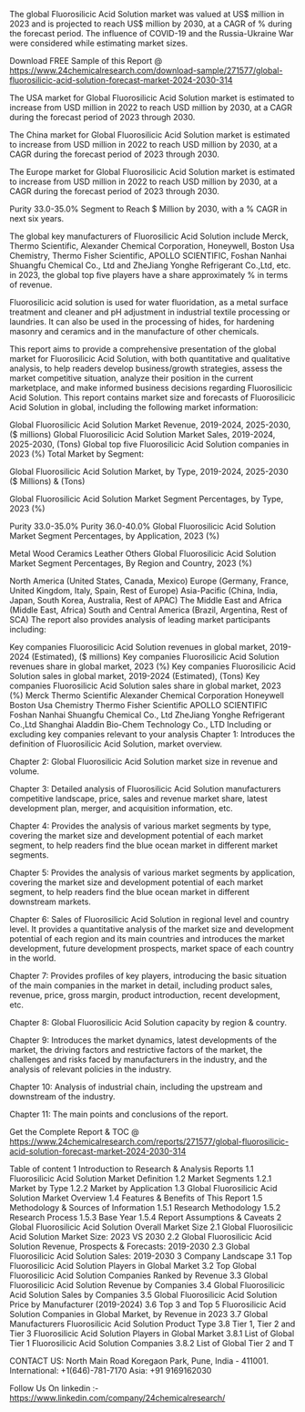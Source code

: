 The global Fluorosilicic Acid Solution market was valued at US$ million in 2023 and is projected to reach US$ million by 2030, at a CAGR of % during the forecast period. The influence of COVID-19 and the Russia-Ukraine War were considered while estimating market sizes.

Download FREE Sample of this Report @ https://www.24chemicalresearch.com/download-sample/271577/global-fluorosilicic-acid-solution-forecast-market-2024-2030-314

The USA market for Global Fluorosilicic Acid Solution market is estimated to increase from USD million in 2022 to reach USD million by 2030, at a CAGR during the forecast period of 2023 through 2030.

The China market for Global Fluorosilicic Acid Solution market is estimated to increase from USD million in 2022 to reach USD million by 2030, at a CAGR during the forecast period of 2023 through 2030.

The Europe market for Global Fluorosilicic Acid Solution market is estimated to increase from USD million in 2022 to reach USD million by 2030, at a CAGR during the forecast period of 2023 through 2030.

Purity 33.0-35.0% Segment to Reach $ Million by 2030, with a % CAGR in next six years.

The global key manufacturers of Fluorosilicic Acid Solution include Merck, Thermo Scientific, Alexander Chemical Corporation, Honeywell, Boston Usa Chemistry, Thermo Fisher Scientific, APOLLO SCIENTIFIC, Foshan Nanhai Shuangfu Chemical Co., Ltd and ZheJiang Yonghe Refrigerant Co.,Ltd, etc. in 2023, the global top five players have a share approximately % in terms of revenue.

Fluorosilicic acid solution is used for water fluoridation, as a metal surface treatment and cleaner and pH adjustment in industrial textile processing or laundries. It can also be used in the processing of hides, for hardening masonry and ceramics and in the manufacture of other chemicals.

This report aims to provide a comprehensive presentation of the global market for Fluorosilicic Acid Solution, with both quantitative and qualitative analysis, to help readers develop business/growth strategies, assess the market competitive situation, analyze their position in the current marketplace, and make informed business decisions regarding Fluorosilicic Acid Solution. This report contains market size and forecasts of Fluorosilicic Acid Solution in global, including the following market information:

Global Fluorosilicic Acid Solution Market Revenue, 2019-2024, 2025-2030, ($ millions)
Global Fluorosilicic Acid Solution Market Sales, 2019-2024, 2025-2030, (Tons)
Global top five Fluorosilicic Acid Solution companies in 2023 (%)
Total Market by Segment:

Global Fluorosilicic Acid Solution Market, by Type, 2019-2024, 2025-2030 ($ Millions) & (Tons)

Global Fluorosilicic Acid Solution Market Segment Percentages, by Type, 2023 (%)

Purity 33.0-35.0%
Purity 36.0-40.0%
Global Fluorosilicic Acid Solution Market Segment Percentages, by Application, 2023 (%)

Metal
Wood
Ceramics
Leather
Others
Global Fluorosilicic Acid Solution Market Segment Percentages, By Region and Country, 2023 (%)

North America (United States, Canada, Mexico)
Europe (Germany, France, United Kingdom, Italy, Spain, Rest of Europe)
Asia-Pacific (China, India, Japan, South Korea, Australia, Rest of APAC)
The Middle East and Africa (Middle East, Africa)
South and Central America (Brazil, Argentina, Rest of SCA)
The report also provides analysis of leading market participants including:

Key companies Fluorosilicic Acid Solution revenues in global market, 2019-2024 (Estimated), ($ millions)
Key companies Fluorosilicic Acid Solution revenues share in global market, 2023 (%)
Key companies Fluorosilicic Acid Solution sales in global market, 2019-2024 (Estimated), (Tons)
Key companies Fluorosilicic Acid Solution sales share in global market, 2023 (%)
Merck
Thermo Scientific
Alexander Chemical Corporation
Honeywell
Boston Usa Chemistry
Thermo Fisher Scientific
APOLLO SCIENTIFIC
Foshan Nanhai Shuangfu Chemical Co., Ltd
ZheJiang Yonghe Refrigerant Co.,Ltd
Shanghai Aladdin Bio-Chem Technology Co., LTD
Including or excluding key companies relevant to your analysis
Chapter 1: Introduces the definition of Fluorosilicic Acid Solution, market overview.

Chapter 2: Global Fluorosilicic Acid Solution market size in revenue and volume.

Chapter 3: Detailed analysis of Fluorosilicic Acid Solution manufacturers competitive landscape, price, sales and revenue market share, latest development plan, merger, and acquisition information, etc.

Chapter 4: Provides the analysis of various market segments by type, covering the market size and development potential of each market segment, to help readers find the blue ocean market in different market segments.

Chapter 5: Provides the analysis of various market segments by application, covering the market size and development potential of each market segment, to help readers find the blue ocean market in different downstream markets.

Chapter 6: Sales of Fluorosilicic Acid Solution in regional level and country level. It provides a quantitative analysis of the market size and development potential of each region and its main countries and introduces the market development, future development prospects, market space of each country in the world.

Chapter 7: Provides profiles of key players, introducing the basic situation of the main companies in the market in detail, including product sales, revenue, price, gross margin, product introduction, recent development, etc.

Chapter 8: Global Fluorosilicic Acid Solution capacity by region & country.

Chapter 9: Introduces the market dynamics, latest developments of the market, the driving factors and restrictive factors of the market, the challenges and risks faced by manufacturers in the industry, and the analysis of relevant policies in the industry.

Chapter 10: Analysis of industrial chain, including the upstream and downstream of the industry.

Chapter 11: The main points and conclusions of the report.

Get the Complete Report & TOC @ https://www.24chemicalresearch.com/reports/271577/global-fluorosilicic-acid-solution-forecast-market-2024-2030-314

Table of content
1 Introduction to Research & Analysis Reports
1.1 Fluorosilicic Acid Solution Market Definition
1.2 Market Segments
1.2.1 Market by Type
1.2.2 Market by Application
1.3 Global Fluorosilicic Acid Solution Market Overview
1.4 Features & Benefits of This Report
1.5 Methodology & Sources of Information
1.5.1 Research Methodology
1.5.2 Research Process
1.5.3 Base Year
1.5.4 Report Assumptions & Caveats
2 Global Fluorosilicic Acid Solution Overall Market Size
2.1 Global Fluorosilicic Acid Solution Market Size: 2023 VS 2030
2.2 Global Fluorosilicic Acid Solution Revenue, Prospects & Forecasts: 2019-2030
2.3 Global Fluorosilicic Acid Solution Sales: 2019-2030
3 Company Landscape
3.1 Top Fluorosilicic Acid Solution Players in Global Market
3.2 Top Global Fluorosilicic Acid Solution Companies Ranked by Revenue
3.3 Global Fluorosilicic Acid Solution Revenue by Companies
3.4 Global Fluorosilicic Acid Solution Sales by Companies
3.5 Global Fluorosilicic Acid Solution Price by Manufacturer (2019-2024)
3.6 Top 3 and Top 5 Fluorosilicic Acid Solution Companies in Global Market, by Revenue in 2023
3.7 Global Manufacturers Fluorosilicic Acid Solution Product Type
3.8 Tier 1, Tier 2 and Tier 3 Fluorosilicic Acid Solution Players in Global Market
3.8.1 List of Global Tier 1 Fluorosilicic Acid Solution Companies
3.8.2 List of Global Tier 2 and T

CONTACT US:
North Main Road Koregaon Park, Pune, India - 411001.
International: +1(646)-781-7170
Asia: +91 9169162030

Follow Us On linkedin :- https://www.linkedin.com/company/24chemicalresearch/
